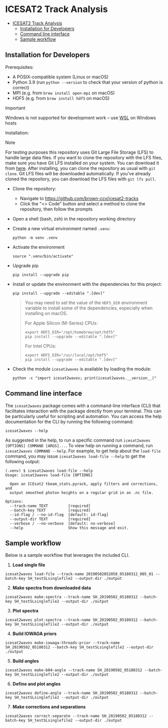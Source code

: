 # ICESAT2 Track Analysis

- [ICESAT2 Track Analysis](#icesat2-track-analysis)
  - [Installation for Developers](#installation-for-developers)
  - [Command line interface](#command-line-interface)
  - [Sample workflow](#sample-workflow)

## Installation for Developers

Prerequisites:
- A POSIX-compatible system (Linux or macOS)
- Python 3.9 (run `python --version` to check that your version of python is correct)
- MPI (e.g. from `brew install open-mpi` on macOS)
- HDF5 (e.g. from `brew install hdf5` on macOS)

> [!IMPORTANT]  
> Windows is not supported for development work – use [WSL](https://learn.microsoft.com/en-us/windows/wsl/) on Windows hosts

Installation:
> [!NOTE]
> For testing purposes this repository uses Git Large File Storage (LFS) to handle large data files. If you want to clone the repository with the LFS files, make sure you have Git LFS installed on your system. You can download it from [here](https://git-lfs.github.com/). After installing, you can clone the repository as usual with `git clone`. Git LFS files will be downloaded automatically. If you've already cloned the repository, you can download the LFS files with `git lfs pull`.


- Clone the repository:
  - Navigate to https://github.com/brown-ccv/icesat2-tracks
  - Click the "<> Code" button and select a method to clone the repository, then follow the prompts
- Open a shell (bash, zsh) in the repository working directory
- Create a new virtual environment named `.venv`:
  ```shell
  python -m venv .venv
  ```
- Activate the environment
    ```shell
    source ".venv/bin/activate"
    ```
- Upgrade pip
  ```shell
  pip install --upgrade pip
  ```
- Install or update the environment with the dependencies for this project:
  ```shell
  pip install --upgrade --editable ".[dev]"
  ```
  > You may need to set the value of the `HDF5_DIR` environment variable to install some of the dependencies, especially when installing on macOS. 
  > 
  > For Apple Silicon (M-Series) CPUs:
  > ```shell
  > export HDF5_DIR="/opt/homebrew/opt/hdf5"
  > pip install --upgrade --editable ".[dev]"
  > ```
  >
  > For Intel CPUs:
  > ```shell
  > export HDF5_DIR="/usr/local/opt/hdf5"
  > pip install --upgrade --editable ".[dev]"
  > ```

- Check the module `icesat2waves` is available by loading the module:
  ```shell
  python -c "import icesat2waves; print(icesat2waves.__version__)"
  ```

## Command line interface

The `icesat2waves` package comes with a command-line interface (CLI) that facilitates interaction with the package directly from your terminal. This can be particularly useful for scripting and automation. You can access the help documentation for the CLI by running the following command:

```shell
icesat2waves --help
```

As suggested in the help, to run a specific command run `icesat2waves [OPTIONS] COMMAND [ARGS]...`.  To view help on running a command, run `icesat2waves COMMAND --help`. For example, to get help about the `load-file` command, you may issue `icesat2waves load-file --help` to get the following output:

```shell
(.venv) $ icesat2waves load-file --help
Usage: icesat2waves load-file [OPTIONS]

  Open an ICEsat2 tbeam_stats.pyrack, apply filters and corrections, and
  output smoothed photon heights on a regular grid in an .nc file.

Options:
  --track-name TEXT         [required]
  --batch-key TEXT          [required]
  --id-flag / --no-id-flag  [default: id-flag]
  --output-dir TEXT         [required]
  --verbose / --no-verbose  [default: no-verbose]
  --help                    Show this message and exit.

```

## Sample workflow
Below is a sample workflow that leverages the included CLI.
1. **Load single file**
```shell
icesat2waves load-file --track-name 20190502052058_05180312_005_01 --batch-key SH_testSLsinglefile2 --output-dir ./output
```


2. **Make spectra from downloaded data**
```shell
icesat2waves make-spectra --track-name SH_20190502_05180312 --batch-key SH_testSLsinglefile2 --output-dir ./output
```

3. **Plot spectra**
```shell
icesat2waves plot-spectra --track-name SH_20190502_05180312 --batch-key SH_testSLsinglefile2 --output-dir ./output
```


4. **Build IOWAGA priors**
```shell
icesat2waves make-iowaga-threads-prior --track-name SH_20190502_05180312 --batch-key SH_testSLsinglefile2 --output-dir ./output
```


5. **Build angles**

```shell
icesat2waves make-b04-angle --track-name SH_20190502_05180312 --batch-key SH_testSLsinglefile2 --output-dir ./output
```



6. **Define and plot angles**
```shell
icesat2waves define-angle --track-name SH_20190502_05180312 --batch-key SH_testSLsinglefile2 --output-dir ./output
```


7. **Make corrections and separations**
```shell
icesat2waves correct-separate --track-name SH_20190502_05180312 --batch-key SH_testSLsinglefile2 --output-dir ./output
```
